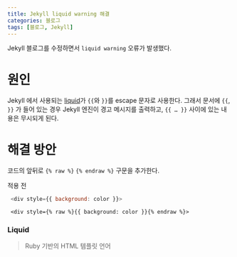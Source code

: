 ```yaml
---
title: Jekyll liquid warning 해결
categories: 블로그
tags: [블로그, Jekyll]
---
```


Jekyll 블로그를 수정하면서 `liquid warning` 오류가 발생했다.

# 원인

Jekyll 에서 사용되는 [liquid](#liquid)가 `{{`와 `}}`를 escape 문자로 사용한다. 그래서 문서에 `{{`, `}}` 가 들어 있는 경우 Jekyll 엔진이 경고 메시지를 출력하고, `{{ … }}` 사이에 있는 내용은 무시되게 된다.

# 해결 방안

코드의 앞뒤로 `{% raw %}` `{% endraw %}` 구문을 추가한다.

적용 전

```js
 <div style={{ background: color }}>
```

```
 <div style={% raw %}{{ background: color }}{% endraw %}>
```

### Liquid

> Ruby 기반의 HTML 템플릿 언어

```

```
